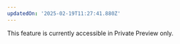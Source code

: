 ```yaml
---
updatedOn: '2025-02-19T11:27:41.880Z'
---
```


<Admonition type="coming-soon" title="Private Preview">
This feature is currently accessible in Private Preview only. 
</Admonition>
